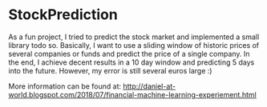 # StockPrediction
As a fun project, I tried to predict the stock market and implemented a small library todo so.
Basically, I want to use a sliding window of historic prices of several companies or funds and
predict the price of a single company. In the end, I achieve decent results in a 10 day window and
predicting 5 days into the future. However, my error is still several euros large :)

More information can be found at: http://daniel-at-world.blogspot.com/2018/07/financial-machine-learning-experiement.html
